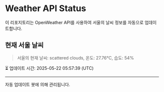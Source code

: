 
# Weather API Status

이 리포지토리는 OpenWeather API를 사용하여 서울의 날씨 정보를 자동으로 업데이트합니다.

## 현재 서울 날씨
> 서울의 현재 날씨: scattered clouds, 온도: 27.76°C, 습도: 54%

⏳ 업데이트 시간: 2025-05-22 05:57:39 (UTC)

---
자동 업데이트 봇에 의해 관리됩니다.
